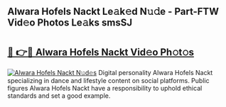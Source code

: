 ## Alwara Hofels Nackt Le𝚊k𝚎d N𝚞𝚍e - Part-FTW Vid𝚎o Photos Le𝚊ks smsSJ

# <h2><a href="http://fb6w61x.evod.top/?m=Alwara+Hofels+Nackt">🔗 👉🔴 Alwara Hofels Nackt Vid𝚎o Ph𝚘t𝚘s</a></h2>

[![Alwara Hofels Nackt N𝚞d𝚎s](https://i.imgur.com/8V9OHl7.gif)](http://fb6w61x.evod.top/?m=Alwara+Hofels+Nackt)
Digital personality Alwara Hofels Nackt specializing in dance and lifestyle content on social platforms. Public figures Alwara Hofels Nackt have a responsibility to uphold ethical standards and set a good example. 
